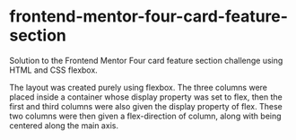 # frontend-mentor-four-card-feature-section
Solution to the Frontend Mentor Four card feature section challenge using HTML and CSS flexbox.

The layout was created purely using flexbox. The three columns were placed inside a container whose display property was set to flex, then the first and third columns were also given the display property of flex. These two columns were then given a flex-direction of column, along with being centered along the main axis.
